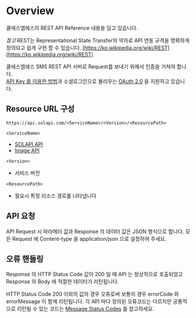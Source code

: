 # Overview



쿨에스엠에스의 REST API Reference 내용을 담고 있습니다.

_참고_ REST는 Representational State Transfer의 약자로 API 연동 규격을 명확하게 정의되고 쉽게 구현 할 수 있습니다. [https://ko.wikipedia.org/wiki/REST](https://ko.wikipedia.org/wiki/REST)

쿨에스엠에스 SMS REST API 서버로 Request를 보내기 위해서 인증을 거쳐야 합니다.  
[API Key 를 이용한 방법](../authentication/api-key.md)과 소셜로그인으로 불리우는 [OAuth 2.0](../authentication/oauth2.md) 을 지원하고 있습니다.

## Resource URL 구성

`https://api.solapi.com/<ServiceName>/<Version>/<ResourcePath>`

`<ServiceName>`

* [SOLAPI API](message-api-v4/)
* [Image API](image-api/)

`<Version>`

* 서비스 버전

`<ResourcePath>`

* 필요시 특정 리소스 경로를 나타냅니다

## API 요청

API Request 시 파라메터 값과 Response 의 데이터 값은 JSON 형식으로 합니다. 모든 Request 에 Content-type 을 application/json 으로 설정하여 주세요.

## 오류 핸들링

Response 의 HTTP Status Code 값이 200 일 때 API 는 정상적으로 호출되었고 Response 의 Body 에 적절한 데이터가 리턴됩니다.

HTTP Status Code 200 이외의 값의 경우 오류로써 보통의 경우 errorCode 와 errorMessage 이 함께 리턴됩니다. 각 API 마다 정의된 오류코드는 다르지만 공통적으로 리턴될 수 있는 코드는 [Message Status Codes](message-status-codes.md) 를 참고하세요.






